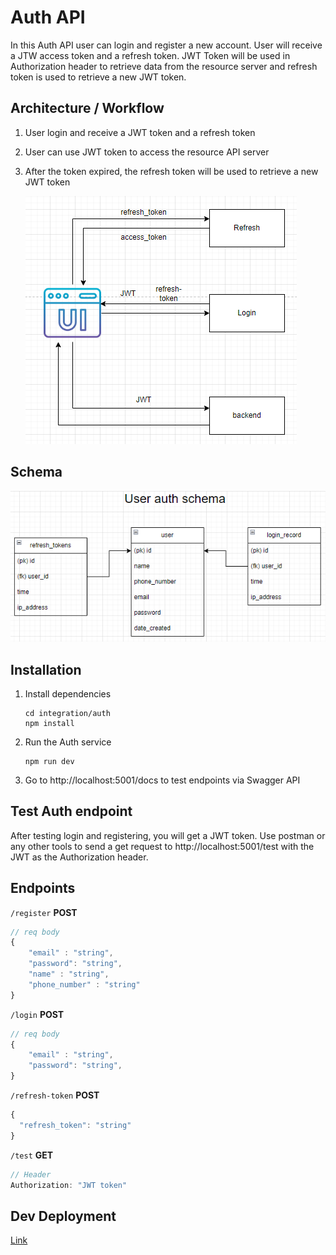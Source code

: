 # Auth API
In this Auth API user can login and register a new account. User will receive a JTW access token and a refresh token. JWT Token will be used in Authorization header to retrieve data from the resource server and refresh token is used to retrieve a new JWT token.

## Architecture / Workflow
1. User login and receive a JWT token and a refresh token
2. User can use JWT token to access the resource API server
3. After the token expired, the refresh token will be used to retrieve a new JWT token 

    <img src="../../documents/auth_workflow.png"/>

## Schema
<img src="../../documents/user_auth_schema.png"/>

## Installation
1. Install dependencies
    ```
    cd integration/auth
    npm install
    ```

2. Run the Auth service
   ```
   npm run dev
   ```
3. Go to http://localhost:5001/docs to test endpoints via Swagger API

## Test Auth endpoint
After testing login and registering, you will get a JWT token. Use postman or any other tools to send a get request to http://localhost:5001/test with the JWT as the Authorization header.

## Endpoints
`/register` **POST** 
```javascript
// req body
{ 
    "email" : "string", 
    "password": "string",
    "name" : "string",
    "phone_number" : "string"
}
```
`/login` **POST**
```javascript
// req body
{ 
    "email" : "string", 
    "password": "string",
}
```

`/refresh-token` **POST**

```javascript
{
  "refresh_token": "string"
}
```

`/test` **GET** 
```javascript
// Header
Authorization: "JWT token"
```


## Dev Deployment
[Link](https://parking-reservation.vercel.app/)
